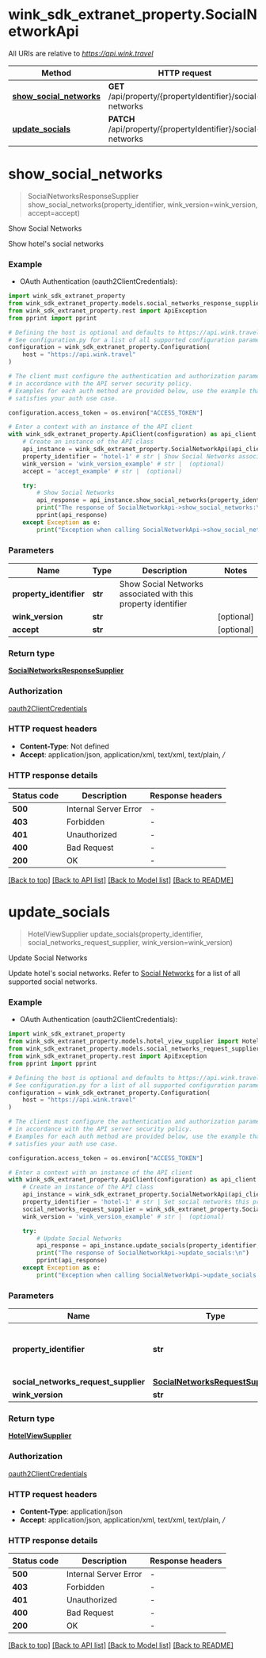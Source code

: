 # wink_sdk_extranet_property.SocialNetworkApi

All URIs are relative to *https://api.wink.travel*

Method | HTTP request | Description
------------- | ------------- | -------------
[**show_social_networks**](SocialNetworkApi.md#show_social_networks) | **GET** /api/property/{propertyIdentifier}/social-networks | Show Social Networks
[**update_socials**](SocialNetworkApi.md#update_socials) | **PATCH** /api/property/{propertyIdentifier}/social-networks | Update Social Networks


# **show_social_networks**
> SocialNetworksResponseSupplier show_social_networks(property_identifier, wink_version=wink_version, accept=accept)

Show Social Networks

Show hotel's social networks

### Example

* OAuth Authentication (oauth2ClientCredentials):

```python
import wink_sdk_extranet_property
from wink_sdk_extranet_property.models.social_networks_response_supplier import SocialNetworksResponseSupplier
from wink_sdk_extranet_property.rest import ApiException
from pprint import pprint

# Defining the host is optional and defaults to https://api.wink.travel
# See configuration.py for a list of all supported configuration parameters.
configuration = wink_sdk_extranet_property.Configuration(
    host = "https://api.wink.travel"
)

# The client must configure the authentication and authorization parameters
# in accordance with the API server security policy.
# Examples for each auth method are provided below, use the example that
# satisfies your auth use case.

configuration.access_token = os.environ["ACCESS_TOKEN"]

# Enter a context with an instance of the API client
with wink_sdk_extranet_property.ApiClient(configuration) as api_client:
    # Create an instance of the API class
    api_instance = wink_sdk_extranet_property.SocialNetworkApi(api_client)
    property_identifier = 'hotel-1' # str | Show Social Networks associated with this property identifier
    wink_version = 'wink_version_example' # str |  (optional)
    accept = 'accept_example' # str |  (optional)

    try:
        # Show Social Networks
        api_response = api_instance.show_social_networks(property_identifier, wink_version=wink_version, accept=accept)
        print("The response of SocialNetworkApi->show_social_networks:\n")
        pprint(api_response)
    except Exception as e:
        print("Exception when calling SocialNetworkApi->show_social_networks: %s\n" % e)
```



### Parameters


Name | Type | Description  | Notes
------------- | ------------- | ------------- | -------------
 **property_identifier** | **str**| Show Social Networks associated with this property identifier | 
 **wink_version** | **str**|  | [optional] 
 **accept** | **str**|  | [optional] 

### Return type

[**SocialNetworksResponseSupplier**](SocialNetworksResponseSupplier.md)

### Authorization

[oauth2ClientCredentials](../README.md#oauth2ClientCredentials)

### HTTP request headers

 - **Content-Type**: Not defined
 - **Accept**: application/json, application/xml, text/xml, text/plain, */*

### HTTP response details

| Status code | Description | Response headers |
|-------------|-------------|------------------|
**500** | Internal Server Error |  -  |
**403** | Forbidden |  -  |
**401** | Unauthorized |  -  |
**400** | Bad Request |  -  |
**200** | OK |  -  |

[[Back to top]](#) [[Back to API list]](../README.md#documentation-for-api-endpoints) [[Back to Model list]](../README.md#documentation-for-models) [[Back to README]](../README.md)

# **update_socials**
> HotelViewSupplier update_socials(property_identifier, social_networks_request_supplier, wink_version=wink_version)

Update Social Networks

Update hotel's social networks. Refer to [Social Networks](#tag/Social-Networks) for a list of all supported social networks.

### Example

* OAuth Authentication (oauth2ClientCredentials):

```python
import wink_sdk_extranet_property
from wink_sdk_extranet_property.models.hotel_view_supplier import HotelViewSupplier
from wink_sdk_extranet_property.models.social_networks_request_supplier import SocialNetworksRequestSupplier
from wink_sdk_extranet_property.rest import ApiException
from pprint import pprint

# Defining the host is optional and defaults to https://api.wink.travel
# See configuration.py for a list of all supported configuration parameters.
configuration = wink_sdk_extranet_property.Configuration(
    host = "https://api.wink.travel"
)

# The client must configure the authentication and authorization parameters
# in accordance with the API server security policy.
# Examples for each auth method are provided below, use the example that
# satisfies your auth use case.

configuration.access_token = os.environ["ACCESS_TOKEN"]

# Enter a context with an instance of the API client
with wink_sdk_extranet_property.ApiClient(configuration) as api_client:
    # Create an instance of the API class
    api_instance = wink_sdk_extranet_property.SocialNetworkApi(api_client)
    property_identifier = 'hotel-1' # str | Set social networks this property identifier
    social_networks_request_supplier = wink_sdk_extranet_property.SocialNetworksRequestSupplier() # SocialNetworksRequestSupplier | 
    wink_version = 'wink_version_example' # str |  (optional)

    try:
        # Update Social Networks
        api_response = api_instance.update_socials(property_identifier, social_networks_request_supplier, wink_version=wink_version)
        print("The response of SocialNetworkApi->update_socials:\n")
        pprint(api_response)
    except Exception as e:
        print("Exception when calling SocialNetworkApi->update_socials: %s\n" % e)
```



### Parameters


Name | Type | Description  | Notes
------------- | ------------- | ------------- | -------------
 **property_identifier** | **str**| Set social networks this property identifier | 
 **social_networks_request_supplier** | [**SocialNetworksRequestSupplier**](SocialNetworksRequestSupplier.md)|  | 
 **wink_version** | **str**|  | [optional] 

### Return type

[**HotelViewSupplier**](HotelViewSupplier.md)

### Authorization

[oauth2ClientCredentials](../README.md#oauth2ClientCredentials)

### HTTP request headers

 - **Content-Type**: application/json
 - **Accept**: application/json, application/xml, text/xml, text/plain, */*

### HTTP response details

| Status code | Description | Response headers |
|-------------|-------------|------------------|
**500** | Internal Server Error |  -  |
**403** | Forbidden |  -  |
**401** | Unauthorized |  -  |
**400** | Bad Request |  -  |
**200** | OK |  -  |

[[Back to top]](#) [[Back to API list]](../README.md#documentation-for-api-endpoints) [[Back to Model list]](../README.md#documentation-for-models) [[Back to README]](../README.md)


